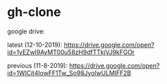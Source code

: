 # gh-clone
google drive: 

latest (12-10-2019): https://drive.google.com/open?id=1yEZwI9AyMT00u58zH9dfTTkjVJ9kFGOr

previous (11-8-2019): https://drive.google.com/open?id=1WICit4IowFF1Tw_So98JyoIwULMlFF2B
